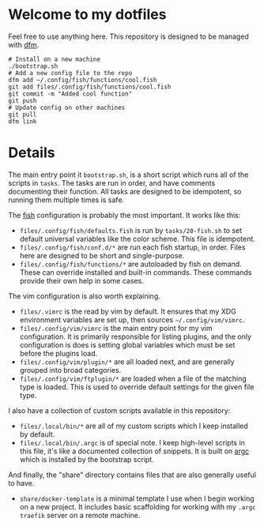 # Welcome to my dotfiles

Feel free to use anything here. This repository is designed to be managed with [dfm](https://github.com/CGamesPlay/dfm).

```
# Install on a new machine
./bootstrap.sh
# Add a new config file to the repo
dfm add ~/.config/fish/functions/cool.fish
git add files/.config/fish/functions/cool.fish
git commit -m "Added cool function"
git push
# Update config on other machines
git pull
dfm link
```

# Details

The main entry point it `bootstrap.sh`, is a short script which runs all of the scripts in `tasks`. The tasks are run in order, and have comments documenting their function. All tasks are designed to be idempotent, so running them multiple times is safe.

The [fish](https://fishshell.com) configuration is probably the most important. It works like this:

- `files/.config/fish/defaults.fish` is run by `tasks/20-fish.sh` to set default universal variables like the color scheme. This file is idempotent.
- `files/.config/fish/conf.d/*` are run each fish startup, in order. Files here are designed to be short and single-purpose.
- `files/.config/fish/functions/*` are autoloaded by fish on demand. These can override installed and built-in commands. These commands provide their own help in some cases.

The vim configuration is also worth explaining.

- `files/.vimrc` is the read by vim by default. It ensures that my XDG environment variables are set up, then sources `~/.config/vim/vimrc`.
- `files/.config/vim/vimrc` is the main entry point for my vim configuration. It is primarily responsible for listing plugins, and the only configuration is does is setting global variables which must be set before the plugins load.
- `files/.config/vim/plugin/*` are all loaded next, and are generally grouped into broad categories.
- `files/.config/vim/ftplugin/*` are loaded when a file of the matching type is loaded. This is used to override default settings for the given file type.

I also have a collection of custom scripts available in this repository:

- `files/.local/bin/*` are all of my custom scripts which I keep installed by default.
- `files/.local/bin/.argc` is of special note. I keep high-level scripts in this file, it's like a documented collection of snippets. It is built on [argc](https://github.com/sigoden/argc) which is installed by the bootstrap script.

And finally, the "share" directory contains files that are also generally useful to have.

- `share/docker-template` is a minimal template I use when I begin working on a new project. It includes basic scaffolding for working with my `.argc traefik` server on a remote machine.
